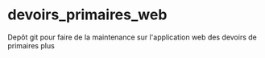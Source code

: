 # devoirs_primaires_web
Depôt git pour faire de la maintenance sur l'application web des devoirs de primaires plus
